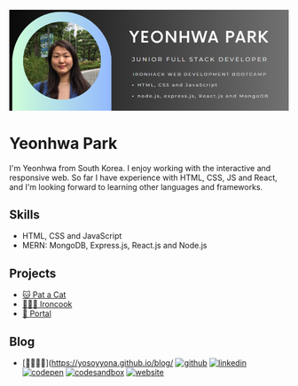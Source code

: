![Web Development](https://github.com/yosoyyona/yosoyyona/blob/main/banner.png)


# Yeonhwa Park
I'm Yeonhwa from South Korea. I enjoy working with the interactive and responsive web. So far I have experience with HTML, CSS, JS and React, and I'm looking forward to learning other languages and frameworks. 

## Skills
- HTML, CSS and JavaScript
- MERN: MongoDB, Express.js, React.js and Node.js

## Projects
- [🐱 Pat a Cat](https://github.com/yosoyyona/pat_a_cat)
- [👩🏻‍🍳 Ironcook](https://github.com/ApollineStev/Ironcook)
- [🎪 Portal](https://github.com/yosoyyona/Portal-client)

## Blog
- [👩🏻‍💻🍊](https://yosoyyona.github.io/blog/
[<img src='https://cdn.jsdelivr.net/npm/simple-icons@3.0.1/icons/github.svg' alt='github' height='40'>](https://github.com/yosoyyona)  [<img src='https://cdn.jsdelivr.net/npm/simple-icons@3.0.1/icons/linkedin.svg' alt='linkedin' height='40'>](https://www.linkedin.com/in/yeonhwa-park/)  [<img src='https://cdn.jsdelivr.net/npm/simple-icons@3.0.1/icons/codepen.svg' alt='codepen' height='40'>](https://codepen.io/yonayona)  [<img src='https://cdn.jsdelivr.net/npm/simple-icons@3.0.1/icons/codesandbox.svg' alt='codesandbox' height='40'>](https://codesandbox.io/u/yosoyyona)  [<img src='https://cdn.jsdelivr.net/npm/simple-icons@3.0.1/icons/icloud.svg' alt='website' height='40'>](https://yosoyyona.github.io/blog/)  
